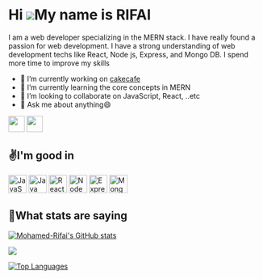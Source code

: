 

<!--
**Mohamed-Rifai/Mohamed-Rifai** is a ✨ _special_ ✨ repository because its `README.md` (this file) appears on your GitHub profile.

Here are some ideas to get you started:

 ...
-  ...
-  ...
- 🤔 I’m looking for help with ...
-  ...
- 📫 How to reach me: ...
- 😄 Pronouns: ...
- ⚡ Fun fact: ...
-->


Hi ![](https://user-images.githubusercontent.com/18350557/176309783-0785949b-9127-417c-8b55-ab5a4333674e.gif)My name is RIFAI
=============================================================================================================================

I am a web developer specializing in the MERN stack. I have really found a passion for web development. I have a strong understanding of web development techs like React, Node js, Express, and Mongo DB. I spend more time to improve my skills

*  🔭 I’m currently working on [cakecafe](http://github.com/Mohamed-Rifai/E-comerce_project)
* 🌱 I’m currently learning the core concepts in MERN
* 👯 I’m looking to collaborate on JavaScript, React, ..etc
* 💬 Ask me about anything😄


<p align="left"> <a href="https://www.github.com/Mohamed-Rifai" target="_blank" rel="noreferrer"><img src="https://raw.githubusercontent.com/danielcranney/readme-generator/main/public/icons/socials/github-dark.svg" width="32" height="32" /></a> <a href="https://www.linkedin.com/in/rifai-c-k-2158a1249/" target="_blank" rel="noreferrer"><img src="https://raw.githubusercontent.com/danielcranney/readme-generator/main/public/icons/socials/linkedin.svg" width="32" height="32" /></a></p>

<h2>✌️I'm good in</h2>

<p align="left">
<a href="https://developer.mozilla.org/en-US/docs/Web/JavaScript" target="_blank" rel="noreferrer"><img src="https://raw.githubusercontent.com/danielcranney/readme-generator/main/public/icons/skills/javascript-colored.svg" width="36" height="36" alt="JavaScript" /></a>
<a href="https://www.oracle.com/java/" target="_blank" rel="noreferrer"><img src="https://raw.githubusercontent.com/danielcranney/readme-generator/main/public/icons/skills/java-colored.svg" width="36" height="36" alt="Java" /></a>
<a href="https://reactjs.org/" target="_blank" rel="noreferrer"><img src="https://raw.githubusercontent.com/danielcranney/readme-generator/main/public/icons/skills/react-colored.svg" width="36" height="36" alt="React" /></a>
<a href="https://nodejs.org/en/" target="_blank" rel="noreferrer"><img src="https://raw.githubusercontent.com/danielcranney/readme-generator/main/public/icons/skills/nodejs-colored.svg" width="36" height="36" alt="NodeJS" /></a>
<a href="https://expressjs.com/" target="_blank" rel="noreferrer"><img src="https://raw.githubusercontent.com/danielcranney/readme-generator/main/public/icons/skills/express-colored-dark.svg" width="36" height="36" alt="Express" /></a>
<a href="https://www.mongodb.com/" target="_blank" rel="noreferrer"><img src="https://raw.githubusercontent.com/danielcranney/readme-generator/main/public/icons/skills/mongodb-colored.svg" width="36" height="36" alt="MongoDB" /></a>
</p>







<h2>🤞What stats are saying</h2>

<a href="http://www.github.com/Mohamed-Rifai"><img src="https://github-readme-stats.vercel.app/api?username=Mohamed-Rifai&show_icons=true&hide=&count_private=true&title_color=0891b2&text_color=14b8a6&icon_color=a855f7&bg_color=000000&hide_border=true&show_icons=true" alt="Mohamed-Rifai's GitHub stats" /></a>

<a href="http://www.github.com/Mohamed-Rifai"><img src="https://github-readme-streak-stats.herokuapp.com/?user=Mohamed-Rifai&stroke=14b8a6&background=000000&ring=0891b2&fire=0891b2&currStreakNum=14b8a6&currStreakLabel=0891b2&sideNums=14b8a6&sideLabels=14b8a6&dates=14b8a6&hide_border=true" /></a>

<a href="https://github.com/Mohamed-Rifai" align="left"><img src="https://github-readme-stats.vercel.app/api/top-langs/?username=Mohamed-Rifai&langs_count=10&title_color=0891b2&text_color=14b8a6&icon_color=a855f7&bg_color=000000&hide_border=true&locale=en&custom_title=Top%20%Languages" alt="Top Languages" /></a>
